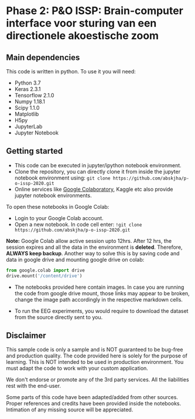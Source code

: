 # Phase 2: P&amp;O ISSP: Brain-computer interface voor sturing van een directionele akoestische zoom

## Main dependencies

This code is written in python. To use it you will need:

* Python 3.7
* Keras 2.3.1
* Tensorflow 2.1.0
* Numpy 1.18.1
* Scipy 1.1.0
* Matplotlib
* H5py
* JupyterLab
* Jupyter Notebook

## Getting started

- This code can be executed in jupyter/ipython notebook environment.
- Clone the repository, you can directly clone it from inside the jupyter notebook environment using: ```git clone https://github.com/abskjha/p-o-issp-2020.git```
- Online services like [Google Colaboratory](https://colab.research.google.com/notebooks/intro.ipynb#recent=true), Kaggle etc also provide jupyter notebook environments.

To open these notebooks in Google Colab:

- Login to your Google Colab account.
- Open a new notebook. In code cell enter: ```!git clone https://github.com/abskjha/p-o-issp-2020.git```

**Note:** Google Colab allow active session upto 12hrs. After 12 hrs, the session expires and all the data in the environment is **deleted**. Therefore, **ALWAYS keep backup**. Another way to solve this is by saving code and data in google drive and mounting google drive on colab:

```python
from google.colab import drive
drive.mount('/content/drive')
```
- The notebooks provided here contain images. In case you are running the code from google drive mount, those links may appear to be broken, change the image path accordingly in the respective markdown cells.

- To run the EEG experiments, you would require to download the dataset from the source directly sent to you.

## Disclaimer

This sample code is only a sample and is NOT guaranteed to be bug-free and production quality. The code provided here is solely for the purpose of learning. This is NOT intended to be used in production environment. You must adapt the code to work with your custom application.

We don't endorse or promote any of the 3rd party services. All the liabilities rest with the end-user.

Some parts of this code have been adapted/added from other sources. Proper references and credits have been provided inside the notebooks. Intimation of any missing source will be appreciated.

